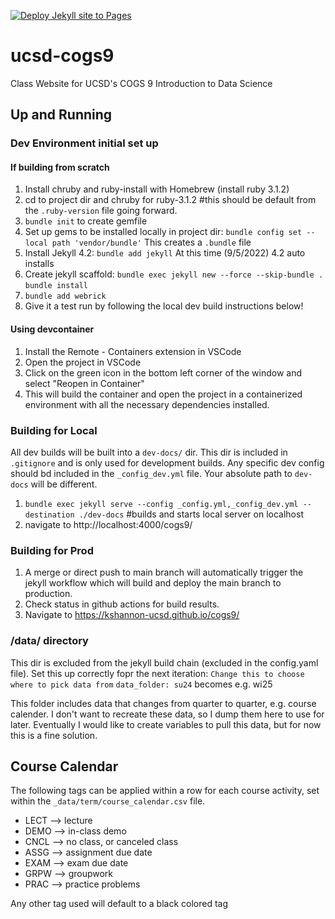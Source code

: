 [![Deploy Jekyll site to Pages](https://github.com/kshannon-ucsd/cogs9/actions/workflows/jekyll.yml/badge.svg)](https://github.com/kshannon-ucsd/dsc40a/actions/workflows/jekyll.yml)

# ucsd-cogs9
Class Website for UCSD's COGS 9 Introduction to Data Science

## Up and Running
### Dev Environment initial set up
#### If building from scratch
1. Install chruby and ruby-install with Homebrew (install ruby 3.1.2)
2. cd to project dir and chruby for ruby-3.1.2 #this should be default from the `.ruby-version` file going forward.
3. `bundle init` to create gemfile
4. Set up gems to be installed locally in project dir: `bundle config set --local path 'vendor/bundle'` This creates a `.bundle` file
5. Install Jekyll 4.2: `bundle add jekyll` At this time (9/5/2022) 4.2 auto installs
6. Create jekyll scaffold: `bundle exec jekyll new --force --skip-bundle .` `bundle install`
7. `bundle add webrick`
8. Give it a test run by following the local dev build instructions below!

#### Using devcontainer
1. Install the Remote - Containers extension in VSCode
2. Open the project in VSCode
3. Click on the green icon in the bottom left corner of the window and select "Reopen in Container"
4. This will build the container and open the project in a containerized environment with all the necessary dependencies installed.

### Building for Local
All dev builds will be built into a `dev-docs/` dir. This dir is included in `.gitignore` and is only used for development builds. Any specific dev config should bd included in the `_config_dev.yml` file. Your absolute path to `dev-docs` will be different.
1. `bundle exec jekyll serve --config _config.yml,_config_dev.yml --destination ./dev-docs` #builds and starts local server on localhost
2. navigate to http://localhost:4000/cogs9/

### Building for Prod
1. A merge or direct push to main branch will automatically trigger the jekyll workflow which will build and deploy the main branch to production.
2. Check status in github actions for build results.
3. Navigate to https://kshannon-ucsd.github.io/cogs9/

### /data/ directory
This dir is excluded from the jekyll build chain (excluded in the config.yaml file).
Set this up correctly fopr the next iteration:
`Change this to choose where to pick data from`
`data_folder: su24` becomes e.g. wi25

This folder includes data that changes from quarter to quarter, e.g. course calender. I don't want to recreate these data, so I dump them here to use for later. Eventually I would like to create variables to pull this data, but for now this is a fine solution.

## Course Calendar
The following tags can be applied within a row for each course activity, set within the `_data/term/course_calendar.csv` file.
  - LECT --> lecture
  - DEMO --> in-class demo
  - CNCL --> no class, or canceled class
  - ASSG --> assignment due date
  - EXAM --> exam due date
  - GRPW --> groupwork
  - PRAC --> practice problems

 Any other tag used will default to a black colored tag

